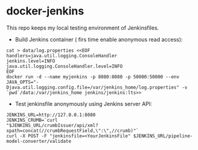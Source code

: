 # docker-jenkins

This repo keeps my local testing environment of Jenkinsfiles.

* Build Jenkins container ( firs time enable anonymous read access):

```
cat > data/log.properties <<EOF
handlers=java.util.logging.ConsoleHandler
jenkins.level=INFO
java.util.logging.ConsoleHandler.level=INFO
EOF
docker run -d --name myjenkins -p 8080:8080 -p 50000:50000 --env
JAVA_OPTS="-Djava.util.logging.config.file=/var/jenkins_home/log.properties" -v
`pwd`/data:/var/jenkins_home jenkins/jenkins:lts>>
```

* Test jenkinsfile anonymously using Jenkins server API:

```
JENKINS_URL=http://127.0.0.1:8080
JENKINS_CRUMB=`curl
"$JENKINS_URL/crumbIssuer/api/xml?xpath=concat(//crumbRequestField,\":\",//crumb)"`
curl -X POST -F "jenkinsfile=<YourJenkinsFile" $JENKINS_URL/pipeline-model-converter/validate
```
